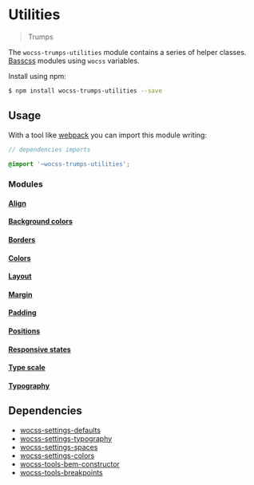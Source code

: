 # Utilities

> Trumps

The `wocss-trumps-utilities` module contains a series of helper classes. [Basscss](http://www.basscss.com/) modules using `wocss` variables.

Install using npm:

```sh
$ npm install wocss-trumps-utilities --save
```

## Usage

With a tool like [webpack](https://webpack.github.io/) you can import this module writing:

```scss
// dependencies imports

@import '~wocss-trumps-utilities';
```

### Modules

#### [Align](http://www.basscss.com/#basscss-align)

#### [Background colors](https://github.com/basscss/addons/tree/master/modules/background-colors)

#### [Borders](http://www.basscss.com/#basscss-border)

#### [Colors](https://github.com/basscss/addons/blob/master/modules/colors)

#### [Layout](http://www.basscss.com/#basscss-layout)

#### [Margin](http://www.basscss.com/#basscss-margin)

#### [Padding](http://www.basscss.com/#basscss-padding)

#### [Positions](http://www.basscss.com/#basscss-position)

#### [Responsive states](http://www.basscss.com/v7/docs/responsive-states/)

#### [Type scale](http://www.basscss.com/#basscss-type-scale)

#### [Typography](http://www.basscss.com/#basscss-typography)

## Dependencies

* [wocss-settings-defaults](https://github.com/wocss/settings.default)
* [wocss-settings-typography](https://github.com/wocss/settings.typography)
* [wocss-settings-spaces](https://github.com/wocss/settings.spaces)
* [wocss-settings-colors](https://github.com/wocss/settings.colors)
* [wocss-tools-bem-constructor](https://github.com/wocss/tools.bem-constructor)
* [wocss-tools-breakpoints](https://github.com/wocss/tools.breakpoints)
